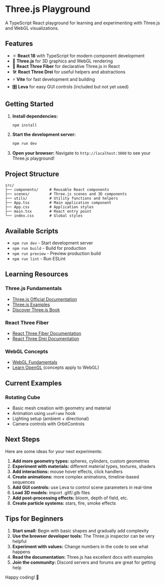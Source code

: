 # Three.js Playground

A TypeScript React playground for learning and experimenting with Three.js and WebGL visualizations.

## Features

- ⚛️ **React 18** with TypeScript for modern component development
- 🎨 **Three.js** for 3D graphics and WebGL rendering
- 🔗 **React Three Fiber** for declarative Three.js in React
- 🛠️ **React Three Drei** for useful helpers and abstractions
- ⚡ **Vite** for fast development and building
- 🎛️ **Leva** for easy GUI controls (included but not yet used)

## Getting Started

1. **Install dependencies:**
   ```bash
   npm install
   ```

2. **Start the development server:**
   ```bash
   npm run dev
   ```

3. **Open your browser:**
   Navigate to `http://localhost:3000` to see your Three.js playground!

## Project Structure

```
src/
├── components/     # Reusable React components
├── scenes/         # Three.js scenes and 3D components
├── utils/          # Utility functions and helpers
├── App.tsx         # Main application component
├── App.css         # Application styles
├── main.tsx        # React entry point
└── index.css       # Global styles
```

## Available Scripts

- `npm run dev` - Start development server
- `npm run build` - Build for production
- `npm run preview` - Preview production build
- `npm run lint` - Run ESLint

## Learning Resources

### Three.js Fundamentals
- [Three.js Official Documentation](https://threejs.org/docs/)
- [Three.js Examples](https://threejs.org/examples/)
- [Discover Three.js Book](https://discoverthreejs.com/)

### React Three Fiber
- [React Three Fiber Documentation](https://docs.pmnd.rs/react-three-fiber/getting-started/introduction)
- [React Three Drei Documentation](https://docs.pmnd.rs/drei/introduction)

### WebGL Concepts
- [WebGL Fundamentals](https://webglfundamentals.org/)
- [Learn OpenGL](https://learnopengl.com/) (concepts apply to WebGL)

## Current Examples

### Rotating Cube
- Basic mesh creation with geometry and material
- Animation using `useFrame` hook
- Lighting setup (ambient + directional)
- Camera controls with OrbitControls

## Next Steps

Here are some ideas for your next experiments:

1. **Add more geometry types:** spheres, cylinders, custom geometries
2. **Experiment with materials:** different material types, textures, shaders
3. **Add interactions:** mouse hover effects, click handlers
4. **Create animations:** more complex animations, timeline-based sequences
5. **Add GUI controls:** use Leva to control scene parameters in real-time
6. **Load 3D models:** import .gltf/.glb files
7. **Add post-processing effects:** bloom, depth of field, etc.
8. **Create particle systems:** stars, fire, smoke effects

## Tips for Beginners

1. **Start small:** Begin with basic shapes and gradually add complexity
2. **Use the browser developer tools:** The Three.js inspector can be very helpful
3. **Experiment with values:** Change numbers in the code to see what happens
4. **Read the documentation:** Three.js has excellent docs with examples
5. **Join the community:** Discord servers and forums are great for getting help

Happy coding! 🚀
